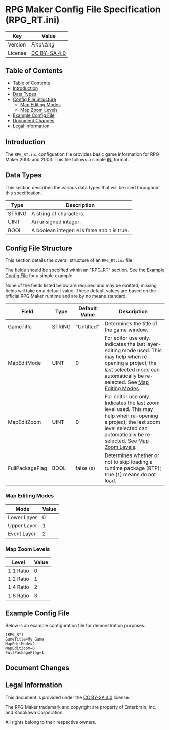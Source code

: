 # RPG Maker Config File Specification (RPG_RT.ini)
| Key | Value |
| --- | --- |
| Version | _Finalizing_ |
| License | [CC BY-SA 4.0](http://creativecommons.org/licenses/by-sa/4.0/) |

## Table of Contents
* Table of Contents
* [Introduction](#introduction)
* [Data Types](#data-types)
* [Config File Structure](#config-file-structure)
    * [Map Editing Modes](#map-editing-modes)
    * [Map Zoom Levels](#map-zoom-levels)
* [Example Config File](#example-config-file)
* [Document Changes](#document-changes)
* [Legal Information](#legal-information)

## Introduction
The `RPG_RT.ini` configuation file provides basic game information for RPG Maker 2000 and 2003. This file follows a simple [INI](https://en.wikipedia.org/wiki/INI_file) format.

## Data Types
This section describes the various data types that will be used throughout this specification.

| Type | Description |
| --- | --- |
| STRING | A string of characters. |
| UINT | An unsigned integer. |
| BOOL | A boolean integer: `0` is false and `1` is true. |

## Config File Structure
This section details the overall structure of an `RPG_RT.ini` file.

The fields should be specified within an "RPG_RT" section. See the [Example Config File](#example-config-file) for a simple example.

None of the fields listed below are required and may be omitted; missing fields will take on a default value. These default values are based on the official RPG Maker runtime and are by no means standard.

| Field | Type | Default Value | Description |
| --- | --- | --- | --- |
| GameTitle | STRING | "Untitled" | Determines the title of the game window. |
| MapEditMode | UINT | 0 | For editor use only. Indicates the last layer-editing mode used. This may help when re-opening a project; the last selected mode can automatically be re-selected. See [Map Editing Modes](#map-editing-modes). |
| MapEditZoom | UINT | 0 | For editor use only. Indicates the last zoom level used. This may help when re-opening a project; the last zoom level selected can automatically be re-selected. See [Map Zoom Levels](#map-zoom-levels). |
| FullPackageFlag | BOOL | false (`0`) | Determines whether or not to skip loading a runtime package (RTP); true (`1`) means do not load. |

### Map Editing Modes
| Mode | Value |
| --- | --- |
| Lower Layer | 0 |
| Upper Layer | 1 |
| Event Layer | 2 |

### Map Zoom Levels
| Level | Value |
| --- | --- |
| 1:1 Ratio | 0 |
| 1:2 Ratio | 1 |
| 1:4 Ratio | 2 |
| 1:8 Ratio | 3 |

## Example Config File
Below is an example configuration file for demonstration purposes.

```
[RPG_RT]
GameTitle=My Game
MapEditMode=2
MapEditZoom=0
FullPackageFlag=1
```

## Document Changes

## Legal Information
This document is provided under the [CC BY-SA 4.0](http://creativecommons.org/licenses/by-sa/4.0/) license.

The RPG Maker trademark and copyright are property of Enterbrain, Inc. and Kadokawa Corporation.

All rights belong to their respective owners.
